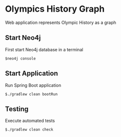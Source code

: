 # Olympics History Graph
Web application represents Olympic History as a graph

**Start Neo4j**
--------------------------------------------------------------------------
First start Neo4j database in a terminal

    $neo4j console

**Start Application**
--------------------------------------------------------------------------
Run Spring Boot application

    $./gradlew clean bootRun


**Testing**
--------------------------------------------------------------------------
Execute automated tests

    $./gradlew clean check

